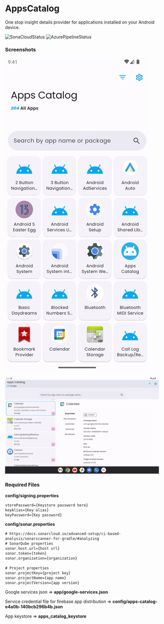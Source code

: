 # AppsCatalog
One stop insight details provider for applications installed on your Android device.

![SonaCloudStatus](https://sonarcloud.io/api/project_badges/measure?project=RkNaing_AppsCatalog&metric=alert_status) ![AzurePipelineStatus](https://dev.azure.com/1993khiladi/AppsCatalog/_apis/build/status%2FRkNaing.AppsCatalog?branchName=master)

### Screenshots
![](media/screenshots/01.%20Apps%20List%20(Grid%20UI).png)

![](media/screenshots/06.%20Apps%20List%20(Master-Detail).png)  


### Required Files

**config/signing.properties**

~~~
storePassword={Keystore password here}
keyAlias={Key alias}
keyPassword={Key password}
~~~

**config/sonar.properties**

~~~
# https://docs.sonarcloud.io/advanced-setup/ci-based-analysis/sonarscanner-for-gradle/#analyzing
# SonarQube properties
sonar.host.url={host url}
sonar.token={token}
sonar.organization={organization}

# Project properties
sonar.projectKey={project key}
sonar.projectName={app name}
sonar.projectVersion={app version}
~~~
Google services json => **app/google-services.json**

Service credential file for firebase app distribution => **config/apps-catalog-e4a0b-140bcb296b4b.json**

App keystore => **apps_catalog_keystore**
